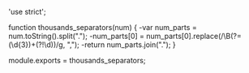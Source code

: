 'use strict';

function thousands_separators(num) {
  -var num_parts = num.toString().split(".");
  -num_parts[0] = num_parts[0].replace(/\B(?=(\d{3})+(?!\d))/g, ",");
  -return num_parts.join(".");
}

module.exports = thousands_separators;
